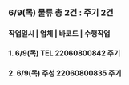 ### 6/9(목) 물류 총 2건 : 주기 2건 
#### 작업일시 | 업체 | 바코드 | 수행작업 
#### 1. 6/9(목) TEL 22060800842 주기 
#### 2. 6/9(목) 주성 22060800835 주기
